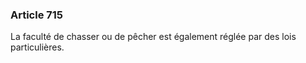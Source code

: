### Article 715

La faculté de chasser ou de pêcher est également réglée par des lois particulières.


